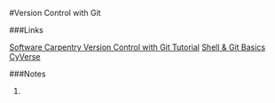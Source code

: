 #Version Control with Git

###Links

[Software Carpentry Version Control with Git Tutorial](https://swcarpentry.github.io/git-novice/)
[Shell & Git Basics CyVerse](https://foss.cyverse.org/00_basics/)

###Notes

1.
